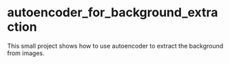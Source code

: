 # autoencoder_for_background_extraction
This small project shows how to use autoencoder to extract the background from images.
